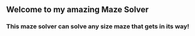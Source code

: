 ## Welcome to my amazing Maze Solver

### This maze solver can solve any size maze that gets in its way!
